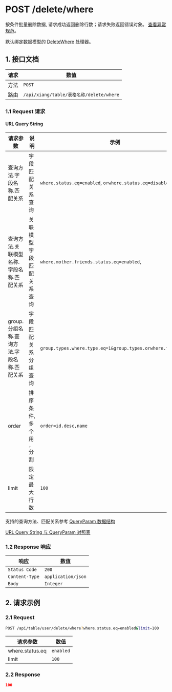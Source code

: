 # POST /delete/where

按条件批量删除数据, 请求成功返回删除行数；请求失败返回错误对象。 [查看异常规范](../../api/protocol/http.md#4-异常规范)。

默认绑定数据模型的 [DeleteWhere](../../model/process/DeleteWhere.md) 处理器。

## 1. 接口文档

| 请求 | 数值                                     |
| ---- | ---------------------------------------- |
| 方法 | `POST`                                   |
| 路由 | `/api/xiang/table/表格名称/delete/where` |

### 1.1 Request 请求

#### URL Query String

| 请求参数                                  | 说明                      | 示例                                                        |
| ----------------------------------------- | ------------------------- | ----------------------------------------------------------- |
| 查询方法.字段名称.匹配关系                | 字段匹配关系查询          | `where.status.eq=enabled`, `orwhere.status.eq=disabled`     |
| 查询方法.关联模型名称.字段名称.匹配关系   | 关联模型字段匹配关系查询  | `where.mother.friends.status.eq=enabled`,                   |
| group.分组名称.查询方法.字段名称.匹配关系 | 字段匹配关系分组查询      | `group.types.where.type.eq=1&group.types.orwhere.type.eq=2` |
| order                                     | 排序条件, 多个用 `,` 分割 | `order=id.desc,name`                                        |
| limit                                     | 限定最大行数              | `100`                                                       |

支持的查询方法、匹配关系参考 [QueryParam 数据结构](../../model#31-数据结构)

[URL Query String 与 QueryParam 对照表](../../api/protocol/http.md#url-query-string-与-queryparam-对照表)

### 1.2 Response 响应

| 响应           | 数值               |
| -------------- | ------------------ |
| `Status Code`  | `200`              |
| `Content-Type` | `application/json` |
| `Body`         | `Integer`          |

## 2. 请求示例

### 2.1 Request

```bash
POST /api/table/user/delete/where?where.status.eq=enabled&limit=100
```

| 请求参数        | 数值      |
| --------------- | --------- |
| where.status.eq | `enabled` |
| limit           | `100`     |

### 2.2 Response

```json
100
```

